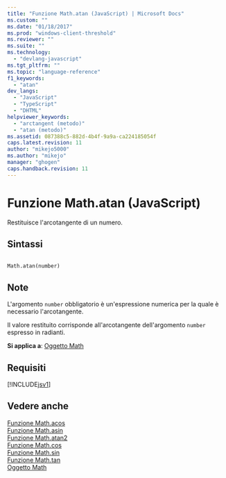 ```yaml
---
title: "Funzione Math.atan (JavaScript) | Microsoft Docs"
ms.custom: ""
ms.date: "01/18/2017"
ms.prod: "windows-client-threshold"
ms.reviewer: ""
ms.suite: ""
ms.technology: 
  - "devlang-javascript"
ms.tgt_pltfrm: ""
ms.topic: "language-reference"
f1_keywords: 
  - "atan"
dev_langs: 
  - "JavaScript"
  - "TypeScript"
  - "DHTML"
helpviewer_keywords: 
  - "arctangent (metodo)"
  - "atan (metodo)"
ms.assetid: 087388c5-882d-4b4f-9a9a-ca224185054f
caps.latest.revision: 11
author: "mikejo5000"
ms.author: "mikejo"
manager: "ghogen"
caps.handback.revision: 11
---
```

# Funzione Math.atan (JavaScript)
Restituisce l'arcotangente di un numero.  
  
## Sintassi  
  
```  
  
Math.atan(number)   
```  
  
## Note  
 L'argomento `number` obbligatorio è un'espressione numerica per la quale è necessario l'arcotangente.  
  
 Il valore restituito corrisponde all'arcotangente dell'argomento `number` espresso in radianti.  
  
 **Si applica a**: [Oggetto Math](../../javascript/reference/math-object-javascript.md)  
  
## Requisiti  
 [!INCLUDE[jsv1](../../javascript/misc/includes/jsv1-md.md)]  
  
## Vedere anche  
 [Funzione Math.acos](../../javascript/reference/math-acos-function-javascript.md)   
 [Funzione Math.asin](../../javascript/reference/math-asin-function-javascript.md)   
 [Funzione Math.atan2](../../javascript/reference/math-atan2-function-javascript.md)   
 [Funzione Math.cos](../../javascript/reference/math-cos-function-javascript.md)   
 [Funzione Math.sin](../../javascript/reference/math-sin-function-javascript.md)   
 [Funzione Math.tan](../../javascript/reference/math-tan-function-javascript.md)   
 [Oggetto Math](../../javascript/reference/math-object-javascript.md)
